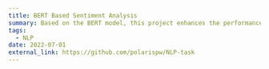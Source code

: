```yaml
---
title: BERT Based Sentiment Analysis
summary: Based on the BERT model, this project enhances the performance of the model on extremely unbalanced data sets through a variety of finetuning methods and a contrastive learning task.
tags:
  - NLP
date: 2022-07-01
external_link: https://github.com/polarispw/NLP-task
---
```

